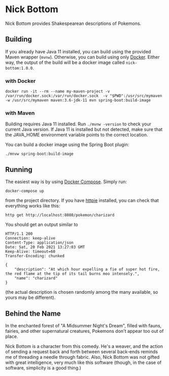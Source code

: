 # Nick Bottom

Nick Bottom provides Shakespearean descriptions of Pokemons.

## Building

If you already have Java 11 installed, you can build using the provided
Maven wrapper (`mvnw`). Otherwise, you can build using only 
[Docker](https://www.docker.com/). Either way, the output of the build
will be a docker image called `nick-bottom:1.0.0`.

### with Docker

    docker run -it --rm --name my-maven-project -v /var/run/docker.sock:/var/run/docker.sock  -v "$PWD":/usr/src/mymaven -w /usr/src/mymaven maven:3.6-jdk-11 mvn spring-boot:build-image

### with Maven 

Building requires Java 11 installed. Run `./mvnw -version` to check your
current Java version. If Java 11 is installed but not detected, make sure 
that the JAVA_HOME environment variable points to the correct location. 

You can build a docker image using the Spring Boot plugin:

    ./mnvw spring-boot:build-image
    
## Running

The easiest way is by using [Docker Compose](https://docs.docker.com/compose/).
Simply run:

    docker-compose up

from the project directory. If you have [httpie](https://httpie.io/) installed, 
you can check that everything works like this:

    
    http get http://localhost:8080/pokemon/charizard

You should get an output similar to

    HTTP/1.1 200 
    Connection: keep-alive
    Content-Type: application/json
    Date: Sat, 20 Feb 2021 13:27:03 GMT
    Keep-Alive: timeout=60
    Transfer-Encoding: chunked
    
    {
        "description": "At which hour expelling a fie of super hot fire,  the red flame at the tip of its tail burns moo intensely.",
        "name": "charizard"
    }
    
(the actual description is chosen randomly among the many available, so yours may be different).

## Behind the Name

In the enchanted forest of "A Midsummer Night's Dream", filled with fauns, fairies, and
other supernatural creatures, Pokemons don't appear too out of place.

Nick Bottom is a character from this comedy. He's a weaver, and the action of sending a
request back and forth between several back-ends reminds me of threading a needle through
fabric. Also, Nick Bottom was not gifted with great intelligence, very much like this
software (though, in the case of software, simplicity is a good thing.) 

